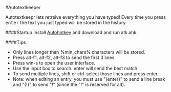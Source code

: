 #Autotextkeeper

Autotextkeepr lets retreive everything you have typed! Every time you press <kbd>enter</kbd> the text you just typed will be stored in the history.

####Startup
Install [Autohotkey](http://www.autohotkey.com/) and download and run atk.ahk.


####Tips
- Only lines longer than %min_chars% characters will be stored.
- Press alt-f1, alt-f2, alt-f3 to send the first 3 lines.
- Press win-s to open the user interface.
- Use the input box to search: enter will send the best match.
- To send multiple lines, shift or ctrl-select those lines and press enter.
- Note: when editing an entry, you must use "{enter}" to send a line break and "{!}" to send "!" (since the "!" is reserved for alt).
